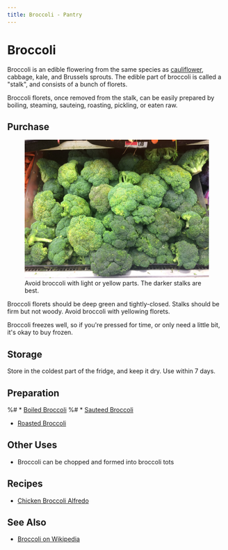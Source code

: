 ```yaml
---
title: Broccoli - Pantry
---
```


# Broccoli

Broccoli is an edible flowering from the same species as
[cauliflower](/pantry/cauliflower), cabbage, kale, and Brussels sprouts.
The edible part of broccoli is called a "stalk", and consists of a bunch
of florets.

Broccoli florets, once removed from the stalk, can be easily prepared by
boiling, steaming, sauteing, roasting, pickling, or eaten raw.

## Purchase

<figure>
    <img src="broccoli-display.jpg" alt="broccoli display in supermarket" />
    <figcaption>Avoid broccoli with light or yellow parts. The darker
    stalks are best.</figcaption>
</figure>

Broccoli florets should be deep green and tightly-closed. Stalks
should be firm but not woody. Avoid broccoli with yellowing florets.

Broccoli freezes well, so if you're pressed for time, or only need
a little bit, it's okay to buy frozen.

## Storage

Store in the coldest part of the fridge, and keep it dry. Use within
7 days.

## Preparation

%# * [Boiled Broccoli](boiled)
%# * [Sauteed Broccoli](saute)
* [Roasted Broccoli](roasted)

## Other Uses

* Broccoli can be chopped and formed into broccoli tots

## Recipes

* [Chicken Broccoli Alfredo](/blog/2015/04/26/chicken-broccoli-alfredo)

## See Also

* [Broccoli on Wikipedia](https://en.wikipedia.org/wiki/Broccoli)

